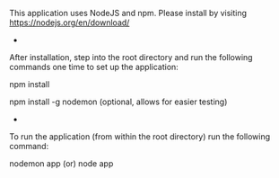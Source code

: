 ﻿This
application
uses
NodeJS and npm.
Please
install
by
visiting
https://nodejs.org/en/download/

-

After installation, step into the root directory and run the following commands one time to set up the application:

npm install 

npm install -g nodemon (optional, allows for easier testing)

-

To run the application (from within the root directory) run the following command:

nodemon app (or) node app
